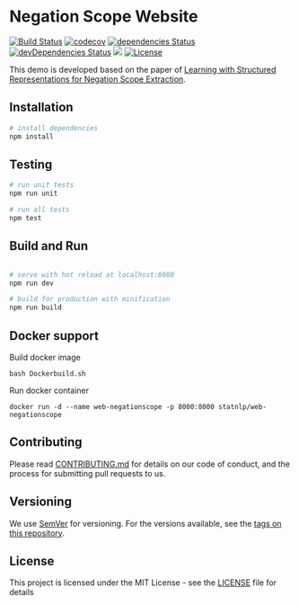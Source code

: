 # Negation Scope Website
[![Build Status](https://travis-ci.org/sutd-statnlp/web-negationscope.svg?branch=master)](https://travis-ci.org/sutd-statnlp/web-negationscope)
[![codecov](https://codecov.io/gh/sutd-statnlp/web-negationscope/branch/master/graph/badge.svg)](https://codecov.io/gh/sutd-statnlp/web-negationscope)
[![dependencies Status](https://david-dm.org/sutd-statnlp/web-negationscope/status.svg)](https://david-dm.org/sutd-statnlp/web-negationscope)
[![devDependencies Status](https://david-dm.org/sutd-statnlp/web-negationscope/dev-status.svg)](https://david-dm.org/sutd-statnlp/web-negationscope?type=dev)
[![](https://images.microbadger.com/badges/image/statnlp/web-negationscope.svg)](https://microbadger.com/images/statnlp/web-negationscope)
[![License](https://img.shields.io/badge/license-MIT-blue.svg)](https://github.com/sutd-statnlp/web-negationscope/blob/master/LICENSE)

This demo is developed based on the paper of [Learning with Structured Representations for Negation Scope Extraction](https://github.com/leodotnet/negationscope).

## Installation

``` bash
# install dependencies
npm install

```

## Testing

``` bash
# run unit tests
npm run unit

# run all tests
npm test
```

## Build and Run

``` bash

# serve with hot reload at localhost:8080
npm run dev

# build for production with minification
npm run build

```

## Docker support

Build docker image

```
bash Dockerbuild.sh
```

Run docker container

```
docker run -d --name web-negationscope -p 8000:8000 statnlp/web-negationscope
```

## Contributing

Please read [CONTRIBUTING.md](CONTRIBUTING.md) for details on our code of conduct, and the process for submitting pull requests to us.

## Versioning

We use [SemVer](http://semver.org/) for versioning. For the versions available, see the [tags on this repository](https://github.com/sutd-statnlp/web-negationscope/tags).

## License

This project is licensed under the MIT License - see the [LICENSE](LICENSE) file for details

